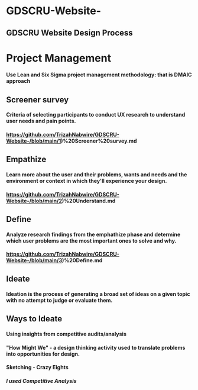 # GDSCRU-Website-
## GDSCRU Website Design Process
  #    Project Management
  #### Use Lean and Six Sigma project management methodology: that is DMAIC approach
   
  ##    Screener survey
  #### Criteria of selecting participants to conduct UX research to understand user needs and pain points.
  #### https://github.com/TrizahNabwire/GDSCRU-Website-/blob/main/1)%20Screener%20survey.md
 
 
 ##    Empathize
 #### Learn more about the user and their problems, wants and needs and the environment or context in which they'll experience your design.
 #### https://github.com/TrizahNabwire/GDSCRU-Website-/blob/main/2)%20Understand.md
 
 
 ##    Define
 ####  Analyze research findings from the emphathize phase and determine which user problems are the most important ones to solve and why.
 ####  https://github.com/TrizahNabwire/GDSCRU-Website-/blob/main/3)%20Define.md
 
 
 ##    Ideate
 ####  Ideation is the process of generating a broad set of ideas on a given topic with no attempt to judge or evaluate them.
 ## Ways to Ideate
 #### Using insights from competitive audits/analysis
 #### "How Might We" - a design thinking activity used to translate problems into opportunities for design.
 #### Sketching - Crazy Eights
 
##### I used Competitive Analysis
